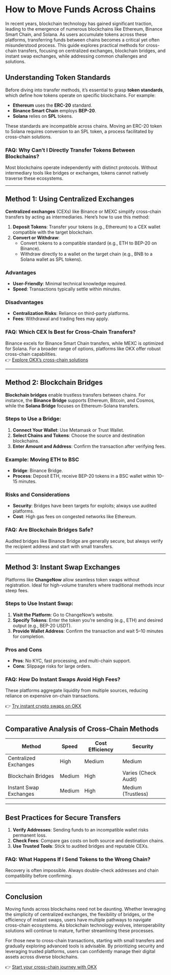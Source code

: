 # How to Move Funds Across Chains  

In recent years, blockchain technology has gained significant traction, leading to the emergence of numerous blockchains like Ethereum, Binance Smart Chain, and Solana. As users accumulate tokens across these platforms, transferring funds between chains becomes a critical yet often misunderstood process. This guide explores practical methods for cross-chain transfers, focusing on centralized exchanges, blockchain bridges, and instant swap exchanges, while addressing common challenges and solutions.  

## Understanding Token Standards  

Before diving into transfer methods, it’s essential to grasp **token standards**, which define how tokens operate on specific blockchains. For example:  
- **Ethereum** uses the **ERC-20** standard.  
- **Binance Smart Chain** employs **BEP-20**.  
- **Solana** relies on **SPL** tokens.  

These standards are incompatible across chains. Moving an ERC-20 token to Solana requires conversion to an SPL token, a process facilitated by cross-chain solutions.  

### FAQ: Why Can’t I Directly Transfer Tokens Between Blockchains?  
Most blockchains operate independently with distinct protocols. Without intermediary tools like bridges or exchanges, tokens cannot natively traverse these ecosystems.  

---

## Method 1: Using Centralized Exchanges  

**Centralized exchanges** (CEXs) like Binance or MEXC simplify cross-chain transfers by acting as intermediaries. Here’s how to use this method:  

1. **Deposit Tokens**: Transfer your tokens (e.g., Ethereum) to a CEX wallet compatible with the target blockchain.  
2. **Convert or Withdraw**:  
   - Convert tokens to a compatible standard (e.g., ETH to BEP-20 on Binance).  
   - Withdraw directly to a wallet on the target chain (e.g., BNB to a Solana wallet as SPL tokens).  

### Advantages  
- **User-Friendly**: Minimal technical knowledge required.  
- **Speed**: Transactions typically settle within minutes.  

### Disadvantages  
- **Centralization Risks**: Reliance on third-party platforms.  
- **Fees**: Withdrawal and trading fees may apply.  

### FAQ: Which CEX Is Best for Cross-Chain Transfers?  
Binance excels for Binance Smart Chain transfers, while MEXC is optimized for Solana. For a broader range of options, platforms like OKX offer robust cross-chain capabilities.  
👉 [Explore OKX’s cross-chain solutions](https://bit.ly/okx-bonus)  

---

## Method 2: Blockchain Bridges  

**Blockchain bridges** enable trustless transfers between chains. For instance, the **Binance Bridge** supports Ethereum, Bitcoin, and Cosmos, while the **Solana Bridge** focuses on Ethereum-Solana transfers.  

### Steps to Use a Bridge:  
1. **Connect Your Wallet**: Use Metamask or Trust Wallet.  
2. **Select Chains and Tokens**: Choose the source and destination blockchains.  
3. **Enter Amount and Address**: Confirm the transaction after verifying fees.  

### Example: Moving ETH to BSC  
- **Bridge**: Binance Bridge.  
- **Process**: Deposit ETH, receive BEP-20 tokens in a BSC wallet within 10–15 minutes.  

### Risks and Considerations  
- **Security**: Bridges have been targets for exploits; always use audited platforms.  
- **Cost**: High gas fees on congested networks like Ethereum.  

### FAQ: Are Blockchain Bridges Safe?  
Audited bridges like Binance Bridge are generally secure, but always verify the recipient address and start with small transfers.  

---

## Method 3: Instant Swap Exchanges  

Platforms like **ChangeNow** allow seamless token swaps without registration. Ideal for high-volume transfers where traditional methods incur steep fees.  

### Steps to Use Instant Swap:  
1. **Visit the Platform**: Go to ChangeNow’s website.  
2. **Specify Tokens**: Enter the token you’re sending (e.g., ETH) and desired output (e.g., BEP-20 USDT).  
3. **Provide Wallet Address**: Confirm the transaction and wait 5–10 minutes for completion.  

### Pros and Cons  
- **Pros**: No KYC, fast processing, and multi-chain support.  
- **Cons**: Slippage risks for large orders.  

### FAQ: How Do Instant Swaps Avoid High Fees?  
These platforms aggregate liquidity from multiple sources, reducing reliance on expensive on-chain transactions.  

👉 [Try instant crypto swaps on OKX](https://bit.ly/okx-bonus)  

---

## Comparative Analysis of Cross-Chain Methods  

| Method               | Speed       | Cost Efficiency | Security         |  
|----------------------|-------------|-----------------|------------------|  
| Centralized Exchanges| High        | Medium          | Medium           |  
| Blockchain Bridges   | Medium      | High            | Varies (Check Audit)|  
| Instant Swap Exchanges| Medium     | High            | Medium (Trustless)|  

---

## Best Practices for Secure Transfers  

1. **Verify Addresses**: Sending funds to an incompatible wallet risks permanent loss.  
2. **Check Fees**: Compare gas costs on both source and destination chains.  
3. **Use Trusted Tools**: Stick to audited bridges and reputable CEXs.  

### FAQ: What Happens If I Send Tokens to the Wrong Chain?  
Recovery is often impossible. Always double-check addresses and chain compatibility before confirming.  

---

## Conclusion  

Moving funds across blockchains need not be daunting. Whether leveraging the simplicity of centralized exchanges, the flexibility of bridges, or the efficiency of instant swaps, users have multiple pathways to navigate cross-chain ecosystems. As blockchain technology evolves, interoperability solutions will continue to mature, further streamlining these processes.  

For those new to cross-chain transactions, starting with small transfers and gradually exploring advanced tools is advisable. By prioritizing security and leveraging trusted platforms, users can confidently manage their digital assets across diverse blockchains.  

👉 [Start your cross-chain journey with OKX](https://bit.ly/okx-bonus)